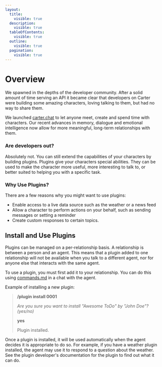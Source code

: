 ```yaml
---
layout:
  title:
    visible: true
  description:
    visible: true
  tableOfContents:
    visible: true
  outline:
    visible: true
  pagination:
    visible: true
---
```


# Overview

We spawned in the depths of the developer community. After a solid amount of time serving an API it became clear that developers on Carter were building some amazing characters, loving talking to them, but had no way to share them.&#x20;



We launched [carter.chat](https://carter.chat) to let anyone meet, create and spend time with characters. Our recent advances in memory, dialogue and emotional intelligence now allow for more meaningful, long-term relationships with them.&#x20;



### Are developers out?

Absolutely not. You can still extend the capabilities of your characters by building plugins. Plugins give your characters special abilities. They can be used to make the character more useful, more interesting to talk to, or better suited to helping you with a specific task.



### Why Use Plugins?

There are a few reasons why you might want to use plugins:

* Enable access to a live data source such as the weather or a news feed
* Allow a character to perform actions on your behalf, such as sending messages or setting a reminder
* Create custom responses to certain topics.

## Install and Use Plugins

Plugins can be managed on a per-relationship basis. A relationship is between a person and an agent. This means that a plugin added to one relationship will not be available when you talk to a different agent, nor for anyone else that interacts with the same agent.

To use a plugin, you must first add it to your relationship. You can do this using [commands.md](commands.md "mention") in a chat with the agent.

Example of installing a new plugin:

> **/plugin install 0001**
>
> _Are you sure you want to install "Awesome ToDo" by "John Doe"? (yes/no)_
>
> **yes**
>
> Plugin installed.

Once a plugin is installed, it will be used automatically when the agent decides it is appropriate to do so. For example, if you have a weather plugin installed, the agent may use it to respond to a question about the weather. See the plugin developer's documentation for the plugin to find out what it can do.

